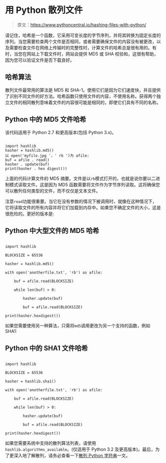 # 用 Python 散列文件

> 原文：<https://www.pythoncentral.io/hashing-files-with-python/>

请记住，哈希是一个函数，它采用可变长度的字节序列，并将其转换为固定长度的序列。当您需要检查两个文件是否相同，或者需要确保文件的内容没有被更改，以及需要检查文件在网络上传输时的完整性时，计算文件的哈希总是很有用的。有时，当您在网站上下载文件时，网站会提供 MD5 或 SHA 校验和，这很有帮助，因为您可以验证文件是否下载良好。

## 哈希算法

散列文件最常用的算法是 MD5 和 SHA-1。使用它们是因为它们速度快，并且提供了识别不同文件的好方法。哈希函数只使用文件的内容，不使用名称。获得两个独立文件的相同散列意味着文件的内容很可能是相同的，即使它们具有不同的名称。

## Python 中的 MD5 文件哈希

该代码适用于 Python 2.7 和更高版本(包括 Python 3.x)。

```

import hashlib
hasher = hashlib.md5() 
以 open('myfile.jpg '，' rb ')为 afile:
buf = afile . read()
hasher . update(buf)
print(hasher . hex digest())

```

上面的代码计算文件的 MD5 摘要。文件是以`rb`模式打开的，也就是说你要以二进制模式读取文件。这是因为 MD5 函数需要将文件作为字节序列读取。这将确保您可以散列任何类型的文件，而不仅仅是文本文件。

注意`read`功能很重要。当它在没有参数的情况下被调用时，就像在这种情况下，它将读取文件的所有内容并将它们加载到内存中。如果您不确定文件的大小，这是很危险的。更好的版本是:

## Python 中大型文件的 MD5 哈希

```

import hashlib

BLOCKSIZE = 65536

hasher = hashlib.md5()

with open('anotherfile.txt', 'rb') as afile:

    buf = afile.read(BLOCKSIZE)

    while len(buf) > 0:

        hasher.update(buf)

        buf = afile.read(BLOCKSIZE)

print(hasher.hexdigest())

```

如果您需要使用另一种算法，只需将`md5`调用更改为另一个支持的函数，例如 SHA1:

## Python 中的 SHA1 文件哈希

```

import hashlib

BLOCKSIZE = 65536

hasher = hashlib.sha1()

with open('anotherfile.txt', 'rb') as afile:

    buf = afile.read(BLOCKSIZE)

    while len(buf) > 0:

        hasher.update(buf)

        buf = afile.read(BLOCKSIZE)

print(hasher.hexdigest())

```

如果您需要系统中支持的散列算法列表，请使用`hashlib.algorithms_available`。(仅适用于 Python 3.2 及更高版本)。最后，为了更深入地了解散列，请务必查看一下[散列 Python 字符串](https://www.pythoncentral.io/hashing-strings-with-python/ "Hashing Strings with Python")一文。